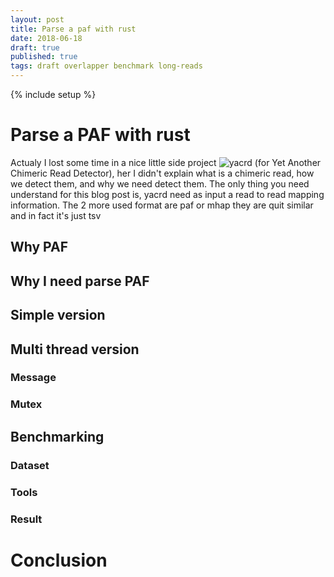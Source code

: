 ```yaml
---
layout: post
title: Parse a paf with rust
date: 2018-06-18
draft: true
published: true
tags: draft overlapper benchmark long-reads
---
```


{% include setup %}

# Parse a PAF with rust

Actualy I lost some time in a nice little side project ![yacrd](https://github.com/natir/yacrd) (for Yet Another Chimeric Read Detector), her I didn't explain what is a chimeric read, how we detect them, and why we need detect them. The only thing you need understand for this blog post is, yacrd need as input a read to read mapping information. The 2 more used format are paf or mhap they are quit similar and in fact it's just tsv

## Why PAF

## Why I need parse PAF

## Simple version

## Multi thread version

### Message

### Mutex

## Benchmarking

### Dataset

### Tools

### Result

# Conclusion


